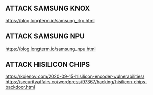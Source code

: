 ## ATTACK SAMSUNG KNOX
https://blog.longterm.io/samsung_rkp.html

## ATTACK SAMSUNG NPU
https://blog.longterm.io/samsung_npu.html

## ATTACK HISILICON CHIPS
https://kojenov.com/2020-09-15-hisilicon-encoder-vulnerabilities/
https://securityaffairs.co/wordpress/97367/hacking/hisilicon-chips-backdoor.html
